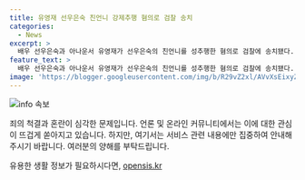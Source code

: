 ```yaml
---
title: 유영재 선우은숙 친언니 강제추행 혐의로 검찰 송치
categories:
  - News
excerpt: >
  배우 선우은숙과 아나운서 유영재가 선우은숙의 친언니를 성추행한 혐의로 검찰에 송치됐다. 선우은숙 측은 유영재가 지난해부터 5차례에 걸쳐 친언니를 상대로 불미스러운 신체 접촉을 가하는 등 강제로 추행했다며 분당경찰서에 고소장을 접수했다. 유영재는 성추행 사실을 부인하고 우울증 증세로 정신병원에 입원했다. 현재 법률대리인은 악의적인 비방글이나 댓글에 대해 엄정 법적 조치를 취할 계획이라고 밝혔다.
feature_text: >
  배우 선우은숙과 아나운서 유영재가 선우은숙의 친언니를 성추행한 혐의로 검찰에 송치됐다. 선우은숙 측은 유영재가 지난해부터 5차례에 걸쳐 친언니를 상대로 불미스러운 신체 접촉을 가하는 등 강제로 추행했다며 분당경찰서에 고소장을 접수했다. 유영재는 성추행 사실을 부인하고 우울증 증세로 정신병원에 입원했다. 현재 법률대리인은 악의적인 비방글이나 댓글에 대해 엄정 법적 조치를 취할 계획이라고 밝혔다.
image: 'https://blogger.googleusercontent.com/img/b/R29vZ2xl/AVvXsEixyZcFfHzMRdzZMjFBmAUKJYCLCGyLL1o632UiGVXcaFdKo_bkvkuCioo0uUKlGfBVcT3P84aROyZIXSBEx3Aw5nCQ3pTgDom1WDC4m8eifvWiAmWEEVb4x6G_l8C0QH225ldMjyaFvpxGEBGNO37VmDTDMHGhJPq73UglMfDca1-0aw/s1600/blogspot.png'
---
```


<p><img src="https://blogger.googleusercontent.com/img/b/R29vZ2xl/AVvXsEixyZcFfHzMRdzZMjFBmAUKJYCLCGyLL1o632UiGVXcaFdKo_bkvkuCioo0uUKlGfBVcT3P84aROyZIXSBEx3Aw5nCQ3pTgDom1WDC4m8eifvWiAmWEEVb4x6G_l8C0QH225ldMjyaFvpxGEBGNO37VmDTDMHGhJPq73UglMfDca1-0aw/s1600/blogspot.png" alt="info 속보" /></p>

<p>죄의 척결과 혼란이 심각한 문제입니다. 언론 및 온라인 커뮤니티에서는 이에 대한 관심이 뜨겁게 쏟아지고 있습니다. 하지만, 여기서는 서비스 관련 내용에만 집중하여 안내해주시기 바랍니다. 여러분의 양해를 부탁드립니다.</p>
유용한 생활 정보가 필요하시다면, <a href="https://opensis.kr" rel="dofollow">opensis.kr</a>


